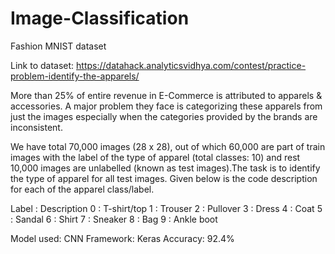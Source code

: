 # Image-Classification
Fashion MNIST dataset

Link to dataset: https://datahack.analyticsvidhya.com/contest/practice-problem-identify-the-apparels/

More than 25% of entire revenue in E-Commerce is attributed to apparels & accessories. A major problem they face is categorizing these apparels from just the images especially when the categories provided by the brands are inconsistent.

We have total 70,000 images (28 x 28), out of which 60,000 are part of train images with the label of the type of apparel (total classes: 10) and rest 10,000 images are unlabelled (known as test images).The task is to identify the type of apparel for all test images. Given below is the code description for each of the apparel class/label.

Label	:    Description
0	    :    T-shirt/top
1	    :    Trouser
2	    :    Pullover
3	    :   Dress
4	    :   Coat
5	    :   Sandal
6	    :   Shirt
7	    :   Sneaker
8	    :   Bag
9	    :   Ankle boot

Model used: CNN 
Framework: Keras
Accuracy: 92.4%
